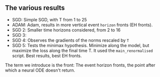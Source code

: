 
## The various results

- SGD: Simple SGD, with T from 1 to 25
- ADAM: Adam, results in more vertical event `horizon` fronts (EH fronts).
- SGD 2: Smaller time horizons considered, from 2 to 16
- SGD 3: 
- SGD 4: Observes the gradients of the norms rescaled by `T`
- SGD 5: Tests the minimax hypothesis. Minimize along the model, but maximize the loss along the final time T. It used the `main_renormalised` script. Best results, best EH fronts.


The term we introduce is the front: The event horizon fronts, the point after which a neural ODE doesn't return.

